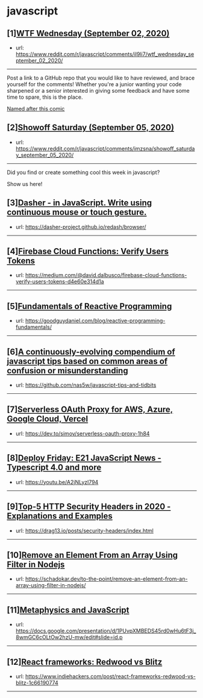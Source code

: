 # javascript
## [1][WTF Wednesday (September 02, 2020)](https://www.reddit.com/r/javascript/comments/il9li7/wtf_wednesday_september_02_2020/)
- url: https://www.reddit.com/r/javascript/comments/il9li7/wtf_wednesday_september_02_2020/
---
Post a link to a GitHub repo that you would like to have reviewed, and brace yourself for the comments!
Whether you're a junior wanting your code sharpened or a senior interested in giving some feedback and have some time to spare, 
this is the place.

[Named after this comic](https://davidwalsh.name/demo/code-review.png)
## [2][Showoff Saturday (September 05, 2020)](https://www.reddit.com/r/javascript/comments/imzsna/showoff_saturday_september_05_2020/)
- url: https://www.reddit.com/r/javascript/comments/imzsna/showoff_saturday_september_05_2020/
---
Did you find or create something cool this week in javascript? 

Show us here!
## [3][Dasher - in JavaScript. Write using continuous mouse or touch gesture.](https://www.reddit.com/r/javascript/comments/imvrv9/dasher_in_javascript_write_using_continuous_mouse/)
- url: https://dasher-project.github.io/redash/browser/
---

## [4][Firebase Cloud Functions: Verify Users Tokens](https://www.reddit.com/r/javascript/comments/imix71/firebase_cloud_functions_verify_users_tokens/)
- url: https://medium.com/@david.dalbusco/firebase-cloud-functions-verify-users-tokens-d4e60e314d1a
---

## [5][Fundamentals of Reactive Programming](https://www.reddit.com/r/javascript/comments/imkdkc/fundamentals_of_reactive_programming/)
- url: https://goodguydaniel.com/blog/reactive-programming-fundamentals/
---

## [6][A continuously-evolving compendium of javascript tips based on common areas of confusion or misunderstanding](https://www.reddit.com/r/javascript/comments/im7269/a_continuouslyevolving_compendium_of_javascript/)
- url: https://github.com/nas5w/javascript-tips-and-tidbits
---

## [7][Serverless OAuth Proxy for AWS, Azure, Google Cloud, Vercel](https://www.reddit.com/r/javascript/comments/imwb1w/serverless_oauth_proxy_for_aws_azure_google_cloud/)
- url: https://dev.to/simov/serverless-oauth-proxy-1h84
---

## [8][Deploy Friday: E21 JavaScript News - Typescript 4.0 and more](https://www.reddit.com/r/javascript/comments/imgblo/deploy_friday_e21_javascript_news_typescript_40/)
- url: https://youtu.be/A2jNLyzl794
---

## [9][Top-5 HTTP Security Headers in 2020 - Explanations and Examples](https://www.reddit.com/r/javascript/comments/imapk9/top5_http_security_headers_in_2020_explanations/)
- url: https://drag13.io/posts/security-headers/index.html
---

## [10][Remove an Element From an Array Using Filter in Nodejs](https://www.reddit.com/r/javascript/comments/imwtaf/remove_an_element_from_an_array_using_filter_in/)
- url: https://schadokar.dev/to-the-point/remove-an-element-from-an-array-using-filter-in-nodejs/
---

## [11][Metaphysics and JavaScript](https://www.reddit.com/r/javascript/comments/imnmfg/metaphysics_and_javascript/)
- url: https://docs.google.com/presentation/d/1PUvpXMBEDS45rd0wHu6tF3j_8wmGC6cOLtOw2hzU-mw/edit#slide=id.p
---

## [12][React frameworks: Redwood vs Blitz](https://www.reddit.com/r/javascript/comments/imepl9/react_frameworks_redwood_vs_blitz/)
- url: https://www.indiehackers.com/post/react-frameworks-redwood-vs-blitz-1c66190774
---

